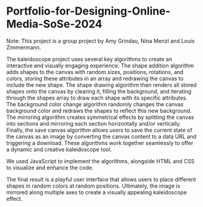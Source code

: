 # Portfolio-for-Designing-Online-Media-SoSe-2024

Note: This project is a group project by Amy Grindau, Nina Menzl and Louis Zimmermann.

The kaleidoscope project uses several key algorithms to create an interactive and visually engaging experience. The shape addition algorithm adds shapes to the canvas with random sizes, positions, rotations, and colors, storing these attributes in an array and redrawing the canvas to include the new shape. The shape drawing algorithm then renders all stored shapes onto the canvas by clearing it, filling the background, and iterating through the shapes array to draw each shape with its specific attributes. The background color change algorithm randomly changes the canvas background color and redraws the shapes to reflect this new background. The mirroring algorithm creates symmetrical effects by splitting the canvas into sections and mirroring each section horizontally and/or vertically. Finally, the save canvas algorithm allows users to save the current state of the canvas as an image by converting the canvas content to a data URL and triggering a download. These algorithms work together seamlessly to offer a dynamic and creative kaleidoscope tool.

We used JavaScript to implement the algorithms, alongside HTML and CSS to visualize and enhance the code.

The final result is a playful user interface that allows users to place different shapes in random colors at random positions. Ultimately, the image is mirrored along multiple axes to create a visually appealing kaleidoscope effect.
